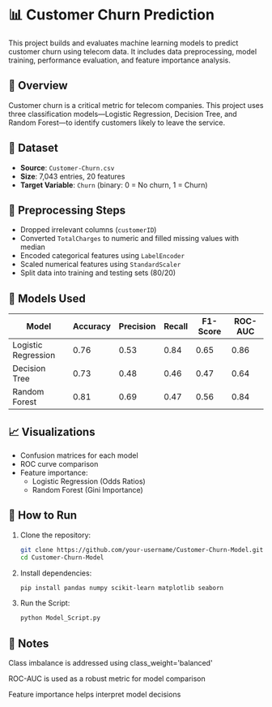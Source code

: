 # 📊 Customer Churn Prediction

This project builds and evaluates machine learning models to predict customer churn using telecom data. It includes data preprocessing, model training, performance evaluation, and feature importance analysis.

## 🧠 Overview

Customer churn is a critical metric for telecom companies. This project uses three classification models—Logistic Regression, Decision Tree, and Random Forest—to identify customers likely to leave the service.

## 📁 Dataset

- **Source**: `Customer-Churn.csv`
- **Size**: 7,043 entries, 20 features
- **Target Variable**: `Churn` (binary: 0 = No churn, 1 = Churn)

## 🔧 Preprocessing Steps

- Dropped irrelevant columns (`customerID`)
- Converted `TotalCharges` to numeric and filled missing values with median
- Encoded categorical features using `LabelEncoder`
- Scaled numerical features using `StandardScaler`
- Split data into training and testing sets (80/20)

## 🧪 Models Used

| Model              | Accuracy | Precision | Recall | F1-Score | ROC-AUC |
|-------------------|----------|-----------|--------|----------|---------|
| Logistic Regression | 0.76     | 0.53      | 0.84   | 0.65     | 0.86    |
| Decision Tree       | 0.73     | 0.48      | 0.46   | 0.47     | 0.64    |
| Random Forest       | 0.81     | 0.69      | 0.47   | 0.56     | 0.84    |

## 📈 Visualizations

- Confusion matrices for each model
- ROC curve comparison
- Feature importance:
  - Logistic Regression (Odds Ratios)
  - Random Forest (Gini Importance)

## 🚀 How to Run

1. Clone the repository:
   ```bash
   git clone https://github.com/your-username/Customer-Churn-Model.git
   cd Customer-Churn-Model
   
2. Install dependencies:
   ```bash
   pip install pandas numpy scikit-learn matplotlib seaborn
3. Run the Script:
   ```bash
   python Model_Script.py

## 📌 Notes
Class imbalance is addressed using class_weight='balanced'

ROC-AUC is used as a robust metric for model comparison

Feature importance helps interpret model decisions

